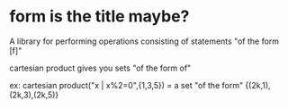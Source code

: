 <h1>form is the title maybe?</h1>

A library for performing operations consisting of statements "of the form \[f\]"

cartesian product gives you sets "of the form of"

ex: cartesian product("x | x%2=0",{1,3,5}) = a set "of the form" {(2k,1),(2k,3),(2k,5)}